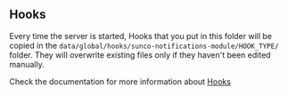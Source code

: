 ## Hooks

Every time the server is started, Hooks that you put in this folder will be copied in the `data/global/hooks/sunco-notifications-module/HOOK_TYPE/` folder.
They will overwrite existing files only if they haven't been edited manually.

Check the documentation for more information about [Hooks](https://botpress.com/docs/building-chatbots/developers/hooks)
